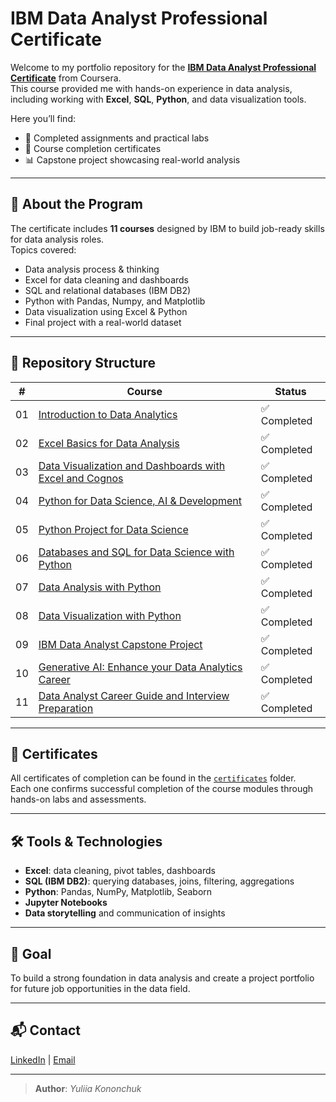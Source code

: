 # IBM Data Analyst Professional Certificate 

Welcome to my portfolio repository for the **[IBM Data Analyst Professional Certificate](https://www.coursera.org/professional-certificates/ibm-data-analyst)** from Coursera.  
This course provided me with hands-on experience in data analysis, including working with **Excel**, **SQL**, **Python**, and data visualization tools.  

Here you’ll find:
- 📁 Completed assignments and practical labs
- 📄 Course completion certificates
- 📊 Capstone project showcasing real-world analysis

---

## 📘 About the Program

The certificate includes **11 courses** designed by IBM to build job-ready skills for data analysis roles.  
Topics covered:
- Data analysis process & thinking
- Excel for data cleaning and dashboards
- SQL and relational databases (IBM DB2)
- Python with Pandas, Numpy, and Matplotlib
- Data visualization using Excel & Python
- Final project with a real-world dataset

---

## 📂 Repository Structure

| #   | Course                                                                                           | Status       |
|-----|--------------------------------------------------------------------------------------------------|--------------|
| 01  | [Introduction to Data Analytics](./01-introduction-to-data-analytics)                           | ✅ Completed |
| 02  | [Excel Basics for Data Analysis](./02-excel-basics-for-data-analysis)                           | ✅ Completed |
| 03  | [Data Visualization and Dashboards with Excel and Cognos](./03-excel-dashboards-cognos)         | ✅ Completed |
| 04  | [Python for Data Science, AI & Development](./04-python-for-data-science)                       | ✅ Completed |
| 05  | [Python Project for Data Science](./05-python-project)                                          | ✅ Completed |
| 06  | [Databases and SQL for Data Science with Python](./06-databases-and-sql-with-python)            | ✅ Completed |
| 07  | [Data Analysis with Python](./07-data-analysis-with-python)                                     | ✅ Completed |
| 08  | [Data Visualization with Python](./08-data-visualization-with-python)                           | ✅ Completed |
| 09  | [IBM Data Analyst Capstone Project](./09-capstone-project)                                      | ✅ Completed |
| 10  | [Generative AI: Enhance your Data Analytics Career](./10-generative-ai-for-analytics)           | ✅ Completed |
| 11  | [Data Analyst Career Guide and Interview Preparation](./11-career-guide-and-interview-prep)     | ✅ Completed |

---

## 🏅 Certificates

All certificates of completion can be found in the [`certificates`](./certificates) folder.  
Each one confirms successful completion of the course modules through hands-on labs and assessments.

---

## 🛠️ Tools & Technologies

- **Excel**: data cleaning, pivot tables, dashboards
- **SQL (IBM DB2)**: querying databases, joins, filtering, aggregations
- **Python**: Pandas, NumPy, Matplotlib, Seaborn
- **Jupyter Notebooks**
- **Data storytelling** and communication of insights

---

## 🎯 Goal

To build a strong foundation in data analysis and create a project portfolio for future job opportunities in the data field.

---

## 📬 Contact

[LinkedIn](http://linkedin.com/in/yulia-kononchuk) | [Email](mailo:kononchuk.yuliia@gmail.com)

---

> **Author**: _Yuliia Kononchuk_  
